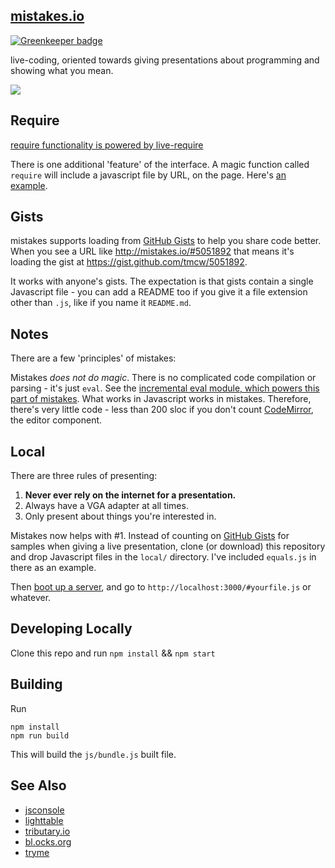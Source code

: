 ## [mistakes.io](https://mistakes.io/)

[![Greenkeeper badge](https://badges.greenkeeper.io/tmcw/mistakes.svg)](https://greenkeeper.io/)

live-coding, oriented towards giving presentations about programming and
showing what you mean.

![](http://farm9.staticflickr.com/8050/8440178754_8e7f5906cc_z.jpg)

## Require

[require functionality is powered by live-require](https://github.com/tmcw/live-require)

There is one additional 'feature' of the interface. A magic function called
`require` will include a javascript file by URL, on the page. Here's
[an example](http://mistakes.io/#5051892).

## Gists

mistakes supports loading from [GitHub Gists](https://gist.github.com/) to
help you share code better. When you see a URL like http://mistakes.io/#5051892
that means it's loading the gist at https://gist.github.com/tmcw/5051892.

It works with anyone's gists. The expectation is that gists contain a single
Javascript file - you can add a README too if you give it a file extension
other than `.js`, like if you name it `README.md`.

## Notes

There are a few 'principles' of mistakes:

Mistakes _does not do magic_. There is no complicated code compilation or parsing -
it's just `eval`. See the [incremental eval module, which powers this part of mistakes](https://github.com/tmcw/incremental-eval).
What works in Javascript works in mistakes. Therefore,
there's very little code - less than 200 sloc if you don't count [CodeMirror](http://codemirror.net/),
the editor component.

## Local

There are three rules of presenting:

1. **Never ever rely on the internet for a presentation.**
2. Always have a VGA adapter at all times.
3. Only present about things you're interested in.

Mistakes now helps with #1. Instead of counting on [GitHub Gists](https://gist.github.com/)
for samples when giving a live presentation, clone (or download) this repository
and drop Javascript files in the `local/` directory. I've included
`equals.js` in there as an example.

Then [boot up a server](https://gist.github.com/tmcw/4989751), and go to
`http://localhost:3000/#yourfile.js` or whatever.

## Developing Locally

Clone this repo and run `npm install` && `npm start`

## Building

Run

    npm install
    npm run build

This will build the `js/bundle.js` built file.

## See Also

* [jsconsole](http://jsconsole.com/)
* [lighttable](http://www.lighttable.com/)
* [tributary.io](http://tributary.io/)
* [bl.ocks.org](http://bl.ocks.org/)
* [tryme](https://github.com/shtylman/tryme)
